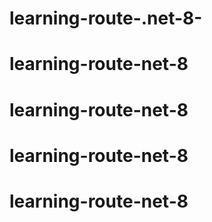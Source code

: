 # learning-route-.net-8-
# learning-route-net-8
# learning-route-net-8
# learning-route-net-8
# learning-route-net-8
